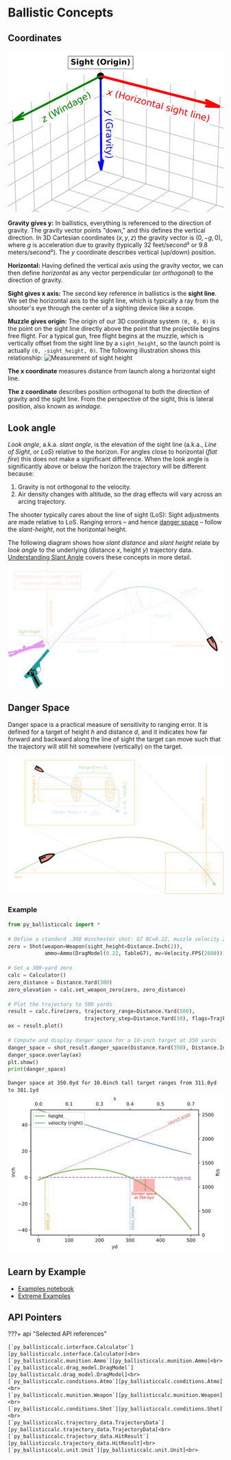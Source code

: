 # Ballistic Concepts

## Coordinates

![Ballistic coordinates](ballistics_coordinates.svg)

**Gravity gives $\boldsymbol{y}$:** In ballistics, everything is referenced to the direction of gravity. The gravity vector points "down," and this defines the vertical direction. In 3D Cartesian coordinates $(x, y, z)$ the gravity vector is $(0, -g, 0)$, where $g$ is acceleration due to gravity (typically 32 feet/second² or 9.8 meters/second²). The $y$ coordinate describes vertical (up/down) position.

**Horizontal:** Having defined the vertical axis using the gravity vector, we can then define *horizontal* as any vector perpendicular (or *orthogonal*) to the direction of gravity.

**Sight gives $\boldsymbol{x}$ axis:** The second key reference in ballistics is the **sight line**. We set the horizontal axis to the sight line, which is typically a ray from the shooter's eye through the center of a sighting device like a scope.

**Muzzle gives origin:** The origin of our 3D coordinate system `(0, 0, 0)` is the point on the sight line directly above the point that the projectile begins free flight. For a typical gun, free flight begins at the muzzle, which is vertically offset from the sight line by a `sight_height`, so the launch point is actually `(0, -sight_height, 0)`.  The following illustration shows this relationship:
![Measurement of sight height](munition/SightHeight.png)

**The $\boldsymbol{x}$ coordinate** measures distance from launch along a horizontal sight line.

**The $\boldsymbol{z}$ coordinate** describes position orthogonal to both the direction of gravity and the sight line. From the perspective of the sight, this is lateral position, also known as _windage_.

## Look angle

*Look angle*, a.k.a. *slant angle*, is the elevation of the sight line (a.k.a., _Line of Sight_, or _LoS_) relative to the horizon. For angles close to horizontal (_flat fire_) this does not make a significant difference. When the look angle is significantly above or below the horizon the trajectory will be different because:

1. Gravity is not orthogonal to the velocity.
2. Air density changes with altitude, so the drag effects will vary across an arcing trajectory.

The shooter typically cares about the line of sight (LoS): Sight adjustments are made relative to LoS.  Ranging errors – and hence [danger space](#danger-space) – follow the _slant-height_, not the horizontal height.

The following diagram shows how _slant distance_ and _slant height_ relate by _look angle_ to the underlying (distance $x$, height $y$) trajectory data.  [Understanding Slant Angle](https://github.com/o-murphy/py_ballisticcalc/blob/master/examples/Understanding_Slant_Angle.ipynb) covers these concepts in more detail.
![Look-angle trigonometry](BallisticTrig.svg)

## Danger Space

Danger space is a practical measure of sensitivity to ranging error. It is defined for a target of height $h$ and distance $d$, and it indicates how far forward and backward along the line of sight the target can move such that the trajectory will still hit somewhere (vertically) on the target.

![Danger Space](DangerSpace.svg)

### Example

```python
from py_ballisticcalc import *

# Define a standard .308 Winchester shot: G7 BC=0.22, muzzle velocity 2600fps
zero = Shot(weapon=Weapon(sight_height=Distance.Inch(2)),
			ammo=Ammo(DragModel(0.22, TableG7), mv=Velocity.FPS(2600)))

# Set a 300-yard zero
calc = Calculator()
zero_distance = Distance.Yard(300)
zero_elevation = calc.set_weapon_zero(zero, zero_distance)

# Plot the trajectory to 500 yards
result = calc.fire(zero, trajectory_range=Distance.Yard(500),
                         trajectory_step=Distance.Yard(10), flags=TrajFlag.ALL)
ax = result.plot()

# Compute and display danger space for a 10-inch target at 350 yards
danger_space = shot_result.danger_space(Distance.Yard(350), Distance.Inch(10))
danger_space.overlay(ax)
plt.show()
print(danger_space)
```
`Danger space at 350.0yd for 10.0inch tall target ranges from 311.0yd to 381.1yd`
![Trajectory with Danger Space](DangerSpaceExamplePlot.svg)

## Learn by Example

- [Examples notebook][Examples.ipynb]
- [Extreme Examples][ExtremeExamples.ipynb]

## API Pointers

???+ api "Selected API references"

	[`py_ballisticcalc.interface.Calculator`][py_ballisticcalc.interface.Calculator]<br>
	[`py_ballisticcalc.munition.Ammo`][py_ballisticcalc.munition.Ammo]<br>
	[`py_ballisticcalc.drag_model.DragModel`][py_ballisticcalc.drag_model.DragModel]<br>
	[`py_ballisticcalc.conditions.Atmo`][py_ballisticcalc.conditions.Atmo]<br>
	[`py_ballisticcalc.munition.Weapon`][py_ballisticcalc.munition.Weapon]<br>
	[`py_ballisticcalc.conditions.Shot`][py_ballisticcalc.conditions.Shot]<br>
	[`py_ballisticcalc.trajectory_data.TrajectoryData`][py_ballisticcalc.trajectory_data.TrajectoryData]<br>
	[`py_ballisticcalc.trajectory_data.HitResult`][py_ballisticcalc.trajectory_data.HitResult]<br>
	[`py_ballisticcalc.unit.Unit`][py_ballisticcalc.unit.Unit]<br>

[Examples.ipynb]:
https://github.com/o-murphy/py_ballisticcalc/blob/master/examples/Examples.ipynb

[ExtremeExamples.ipynb]:
https://github.com/o-murphy/py_ballisticcalc/blob/master/examples/ExtremeExamples.ipynb